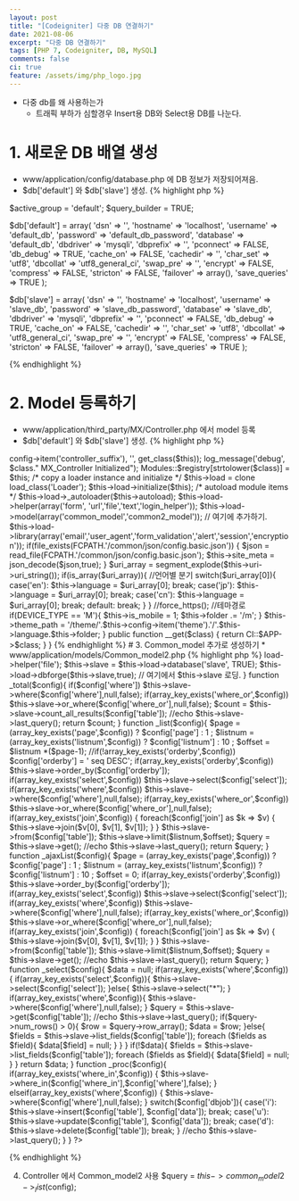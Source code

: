 ```yaml
---
layout: post
title: "[Codeigniter] 다중 DB 연결하기"
date: 2021-08-06
excerpt: "다중 DB 연결하기"
tags: [PHP 7, Codeigniter, DB, MySQL]
comments: false
ci: true
feature: /assets/img/php_logo.jpg
---
```


* 다중 db를 왜 사용하는가
  * 트래픽 부하가 심할경우 Insert용 DB와 Select용 DB를 나눈다.


# 1. 새로운 DB 배열 생성
* www/application/config/database.php 에 DB 정보가 저장되어져음.
* $db['default'] 와 $db['slave'] 생성.
{% highlight php %}

$active_group = 'default'; 
$query_builder = TRUE;

$db['default'] = array(
	'dsn'	=> '',
	'hostname' => 'localhost',
	'username' => 'default_db',
	'password' => 'default_db_password',
	'database' => 'default_db',
	'dbdriver' => 'mysqli',
	'dbprefix' => '',
	'pconnect' => FALSE,
	'db_debug' => TRUE,
	'cache_on' => FALSE,
	'cachedir' => '',
	'char_set' => 'utf8',
	'dbcollat' => 'utf8_general_ci',
	'swap_pre' => '',
	'encrypt' => FALSE,
	'compress' => FALSE,
	'stricton' => FALSE,
	'failover' => array(),
	'save_queries' => TRUE
);


$db['slave'] = array(
	'dsn'	=> '',
	'hostname' => 'localhost',
	'username' => 'slave_db',
	'password' => 'slave_db_password',
	'database' => 'slave_db',
	'dbdriver' => 'mysqli',
	'dbprefix' => '',
	'pconnect' => FALSE,
	'db_debug' => TRUE,
	'cache_on' => FALSE,
	'cachedir' => '',
	'char_set' => 'utf8',
	'dbcollat' => 'utf8_general_ci',
	'swap_pre' => '',
	'encrypt' => FALSE,
	'compress' => FALSE,
	'stricton' => FALSE,
	'failover' => array(),
	'save_queries' => TRUE
);

{% endhighlight %}

# 2. Model 등록하기
* www/application/third_party/MX/Controller.php 에서 model 등록
* $db['default'] 와 $db['slave'] 생성.
{% highlight php %}
<?php (defined('BASEPATH')) OR exit('No direct script access allowed');

require dirname(__FILE__).'/Base.php';

class MX_Controller 
{
	public $autoload = array();
	public $language  = 'kr';
	public $folder;
	public $is_mobile = 0;
	public $theme_path;
	public $nike_theme_path;
	public $module;
	public $site_meta=array(); //사이트전체 메타정보
	public $meta=array(); //메뉴 메타정보
	public $mid;

	
	public function __construct() 
	{
		$class = str_replace(CI::$APP->config->item('controller_suffix'), '', get_class($this));
		log_message('debug', $class." MX_Controller Initialized");
		Modules::$registry[strtolower($class)] = $this;	
		
		/* copy a loader instance and initialize */
		$this->load = clone load_class('Loader');
		$this->load->initialize($this);	
	
		/* autoload module items */
		
		$this->load->_autoloader($this->autoload);
		$this->load->helper(array('form', 'url','file','text','login_helper'));
		$this->load->model(array('common_model','common2_model'));  // 여기에 추가하기.
		$this->load->library(array('email','user_agent','form_validation','alert','session','encryption'));
		
		if(file_exists(FCPATH.'/common/json/config.basic.json'))
		{
			$json = read_file(FCPATH.'/common/json/config.basic.json');
			$this->site_meta = json_decode($json,true);
		}

		$uri_array = segment_explode($this->uri->uri_string());		
		if(is_array($uri_array)){ //언어별 분기
			switch($uri_array[0]){
				case('en'):
					$this->language = $uri_array[0];
				break;
				case('jp'):
					$this->language = $uri_array[0];
				break;
				case('cn'):
					$this->language = $uri_array[0];
				break;
				default:
				break;
			}
		}
		
		//force_https();
		
		//테마경로
		if(DEVICE_TYPE == 'M'){
			$this->is_mobile = 1;	
			$this->folder .= '/m';
		}

		$this->theme_path = '/theme/'.$this->config->item('theme').'/'.$this->language.$this->folder;

	}
	
	
	public function __get($class) 
	{
		return CI::$APP->$class;
	}
}

{% endhighlight %}


# 3. Common_model 추가로 생성하기
* www/application/models/Common_model2.php 
{% highlight php %}
<?php if (!defined('BASEPATH')) exit('No direct script access allowed');
 
class common2_model extends CI_Model {

	//모델 생성자 호출
	function __construct(){
		parent::__construct();
		$this->load->helper('file');
		$this->slave = $this->load->database('slave', TRUE);
		$this->load->dbforge($this->slave,true);   // 여기에서  $this->slave 로딩.
		
	} 

	function _total($config){
		if($config['where']) $this->slave->where($config['where'],null,false);
		if(array_key_exists('where_or',$config))  $this->slave->or_where($config['where_or'],null,false);
		$count = $this->slave->count_all_results($config['table']);
		//echo $this->slave->last_query();
		return $count;
	}
	
	function _list($config){
	
		$page = (array_key_exists('page',$config)) ? $config['page'] : 1 ;
		$listnum = (array_key_exists('listnum',$config)) ? $config['listnum'] : 10 ;
		$offset = $listnum *($page-1);
		//if(!array_key_exists('orderby',$config)) $config['orderby'] = ' seq DESC'; 
		if(array_key_exists('orderby',$config)) $this->slave->order_by($config['orderby']);
		if(array_key_exists('select',$config)) $this->slave->select($config['select']);
		if(array_key_exists('where',$config))  $this->slave->where($config['where'],null,false);
		if(array_key_exists('where_or',$config))  $this->slave->or_where($config['where_or'],null,false);
		if(array_key_exists('join',$config))
		{  
			foreach($config['join'] as $k => $v)
			{	
				$this->slave->join($v[0], $v[1], $v[1]);
			}
		}
		$this->slave->from($config['table']);
		$this->slave->limit($listnum,$offset);
		$query = $this->slave->get();
		//echo $this->slave->last_query();
		return $query;
	}

	function _ajaxList($config){
		
		$page = (array_key_exists('page',$config)) ? $config['page'] : 1 ;
		$listnum = (array_key_exists('listnum',$config)) ? $config['listnum'] : 10 ;
		$offset = 0;
		
		if(array_key_exists('orderby',$config)) $this->slave->order_by($config['orderby']);
		if(array_key_exists('select',$config)) $this->slave->select($config['select']);
		if(array_key_exists('where',$config))  $this->slave->where($config['where'],null,false);
		if(array_key_exists('where_or',$config))  $this->slave->or_where($config['where_or'],null,false);
		if(array_key_exists('join',$config))
		{  
			foreach($config['join'] as $k => $v)
			{	
				$this->slave->join($v[0], $v[1], $v[1]);
			}
		}
		$this->slave->from($config['table']);
		$this->slave->limit($listnum,$offset);
		$query = $this->slave->get();
		//echo $this->slave->last_query();
		return $query;
	}

	function _select($config){
		$data = null;
		if(array_key_exists('where',$config)){ 
			if(array_key_exists('select',$config)){ 
				$this->slave->select($config['select']);
			}else{
				$this->slave->select("*");
			}
			
			if(array_key_exists('where',$config)){ 
				$this->slave->where($config['where'],null,false);
			}
			
			$query = $this->slave->get($config['table']);
			//echo $this->slave->last_query();
			if($query->num_rows() > 0){
				$row = $query->row_array();
				$data = $row;
			}else{
				$fields = $this->slave->list_fields($config['table']);
				foreach ($fields as $field){
				   $data[$field] = null;
				}
			}
		}
		
		if(!$data){
			$fields = $this->slave->list_fields($config['table']);
			foreach ($fields as $field){
			   $data[$field] = null;
			}
		}
		return $data;
	}

	function _proc($config){
		
		if(array_key_exists('where_in',$config))
		{
			$this->slave->where_in($config['where_in'],$config['where'],false);
		}
		elseif(array_key_exists('where',$config))
		{
			$this->slave->where($config['where'],null,false);
		}
		
		switch($config['dbjob']){
			case('i'):
				$this->slave->insert($config['table'], $config['data']);
			break;
			case('u'):
				$this->slave->update($config['table'], $config['data']);
			break;
			case('d'):
				$this->slave->delete($config['table']);
			break;
			
		}
		//echo $this->slave->last_query();
		
	}
	
}
?>

{% endhighlight %}


4. Controller 에서 Common_model2 사용
 $query = $this->common_model2->_list($config);
